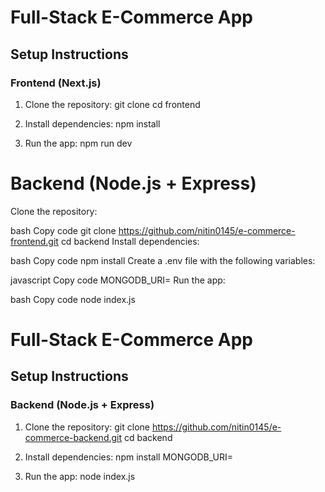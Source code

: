 # Full-Stack E-Commerce App

## Setup Instructions

### Frontend (Next.js)
1. Clone the repository:
   git clone <repo-link>
   cd frontend
2. Install dependencies:
    npm install

3. Run the app:
    npm run dev



# Backend (Node.js + Express)
Clone the repository:

bash
Copy code
git clone https://github.com/nitin0145/e-commerce-frontend.git
cd backend
Install dependencies:

bash
Copy code
npm install
Create a .env file with the following variables:

javascript
Copy code
MONGODB_URI=<Your MongoDB URI>
Run the app:

bash
Copy code
node index.js


# Full-Stack E-Commerce App

## Setup Instructions

### Backend (Node.js + Express)
1. Clone the repository:
   git clone https://github.com/nitin0145/e-commerce-backend.git
   cd backend
2. Install dependencies:
    npm install
    MONGODB_URI=<Your MongoDB URI>


3. Run the app:
    node index.js
